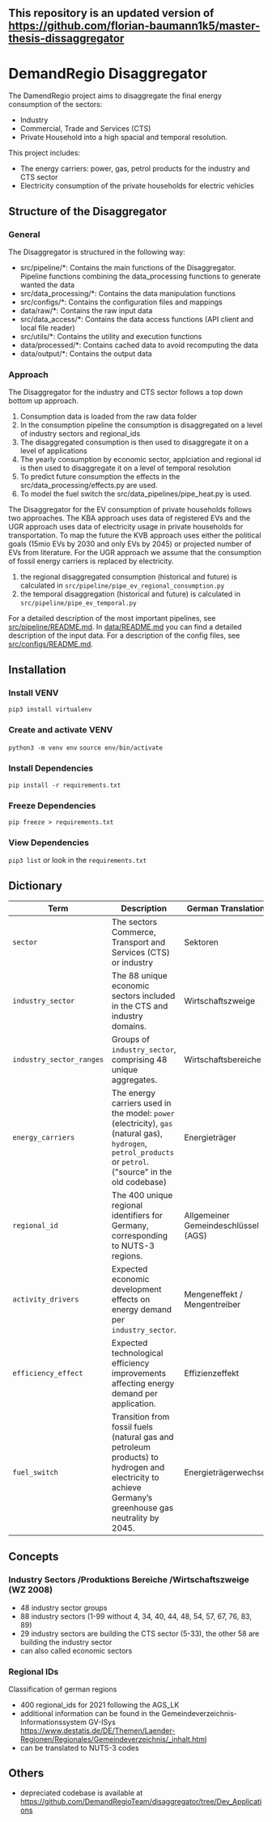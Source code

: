 ## This repository is an updated version of https://github.com/florian-baumann1k5/master-thesis-dissaggregator

# DemandRegio Disaggregator

The DamendRegio project aims to disaggregate the final energy consumption of the sectors:
- Industry
- Commercial, Trade and Services (CTS)
- Private Household
into a high spacial and temporal resolution.

This project includes:
- The energy carriers: power, gas, petrol products for the industry and CTS sector
- Electricity consumption of the private households for electric vehicles


## Structure of the Disaggregator
### General
The Disaggregator is structured in the following way:
- src/pipeline/*: Contains the main functions of the Disaggregator. Pipeline functions combining the data_processing functions to generate wanted the data
- src/data_processing/*: Contains the data manipulation functions
- src/configs/*: Contains the configuration files and mappings
- data/raw/*: Contains the raw input data
- src/data_access/*: Contains the data access functions (API client and local file reader)
- src/utils/*: Contains the utility and execution functions
- data/processed/*: Contains cached data to avoid recomputing the data
- data/output/*: Contains the output data


### Approach
The Disaggregator for the industry and CTS sector follows a top down bottom up approach.
1. Consumption data is loaded from the raw data folder
2. In the consumption pipeline the consumption is disaggregated on a level of industry sectors and regional_ids
3. The disaggregated consumption is then used to disaggregate it on a level of applications
4. The yearly consumption by economic sector, applciation and regional id is then used to disaggregate it on a level of temporal resolution
5. To predict future consumption the effects in the src/data_processing/effects.py are used.
6. To model the fuel switch the src/data_pipelines/pipe_heat.py is used.

The Disaggregator for the EV consumption of private households follows two approaches. The KBA approach uses data of registered EVs and the UGR approach uses data of electricity usage in private households for transportation. To map the future the KVB approach uses either the political goals (15mio EVs by 2030 and only EVs by 2045) or projected number of EVs from literature. For the UGR approach we assume that the consumption of fossil energy carriers is replaced by electricity.
1. the regional disaggregated consumption (historical and future) is calculated in `src/pipeline/pipe_ev_regional_consumption.py`
2. the temporal disaggregation (historical and future) is calculated in `src/pipeline/pipe_ev_temporal.py`



For a detailed description of the most important pipelines, see [src/pipeline/README.md](src/pipeline/README.md).
In [data/README.md](data/README.md) you can find a detailed description of the input data.
For a description of the config files, see [src/configs/README.md](src/configs/README.md).



## Installation
### Install VENV
`pip3 install virtualenv`

### Create and activate VENV
`python3 -m venv env`
`source env/bin/activate`

### Install Dependencies
`pip install -r requirements.txt`

### Freeze Dependencies
`pip freeze > requirements.txt`

### View Dependencies
`pip3 list`
or look in the `requirements.txt`







## Dictionary
| Term                    | Description                                                                                                           | German Translation                          |
|-------------------------|-----------------------------------------------------------------------------------------------------------------------|----------------------------------|
| `sector`                | The sectors Commerce, Transport and Services (CTS) or industry | Sektoren |
| `industry_sector`       | The 88 unique economic sectors included in the CTS and industry domains.                                             | Wirtschaftszweige               |
| `industry_sector_ranges`| Groups of `industry_sector`, comprising 48 unique aggregates.                                                        | Wirtschaftsbereiche             |
| `energy_carriers`       | The energy carriers used in the model: `power` (electricity), `gas` (natural gas), `hydrogen`, `petrol_products` or `petrol`. ("source" in the old codebase) | Energieträger                   |
| `regional_id`           | The 400 unique regional identifiers for Germany, corresponding to NUTS-3 regions.                                   | Allgemeiner Gemeindeschlüssel (AGS) |
| `activity_drivers`      | Expected economic development effects on energy demand per `industry_sector`.                                        | Mengeneffekt / Mengentreiber    |
| `efficiency_effect`     | Expected technological efficiency improvements affecting energy demand per application.                              | Effizienzeffekt                 |
| `fuel_switch`           | Transition from fossil fuels (natural gas and petroleum products) to hydrogen and electricity to achieve Germany’s greenhouse gas neutrality by 2045. | Energieträgerwechsel            |





## Concepts
### Industry Sectors /Produktions Bereiche /Wirtschaftszweige (WZ 2008)
- 48 industry sector groups
- 88 industry sectors (1-99 without 4, 34, 40, 44, 48, 54, 57, 67, 76, 83, 89)
- 29 industry sectors are building the CTS sector (5-33), the other 58 are building the industry sector
- can also called economic sectors

### Regional IDs
Classification of german regions
- 400 regional_ids for 2021 following the AGS_LK
- additional information can be found in the Gemeindeverzeichnis-Informationssystem GV-ISys https://www.destatis.de/DE/Themen/Laender-Regionen/Regionales/Gemeindeverzeichnis/_inhalt.html
- can be translated to NUTS-3 codes





## Others
- depreciated codebase is available at https://github.com/DemandRegioTeam/disaggregator/tree/Dev_Applications
